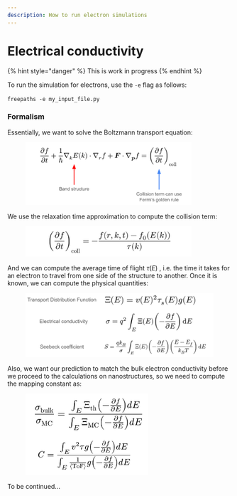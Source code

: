 ```yaml
---
description: How to run electron simulations
---
```


# Electrical conductivity

{% hint style="danger" %}
This is work in progress
{% endhint %}

To run the simulation for electrons, use the `-e` flag as follows:

`freepaths -e my_input_file.py`

### Formalism

Essentially, we want to solve the Boltzmann transport equation:

<figure><img src="../.gitbook/assets/image (3).png" alt="" width="375"><figcaption></figcaption></figure>

We use the relaxation time approximation to compute the collision term:

<figure><img src="../.gitbook/assets/image (1).png" alt="" width="375"><figcaption></figcaption></figure>

And we can compute the average time of flight _τ_(_E_) , i.e. the time it takes for an electron to travel from one side of the structure to another. Once it is known, we can compute the physical quantities:

<figure><img src="../.gitbook/assets/image.png" alt="" width="563"><figcaption></figcaption></figure>

Also, we want our prediction to match the bulk electron conductivity before we proceed to the calculations on nanostructures, so we need to compute the mapping constant as:

<figure><img src="../.gitbook/assets/image (2).png" alt="" width="277"><figcaption></figcaption></figure>

To be continued...
